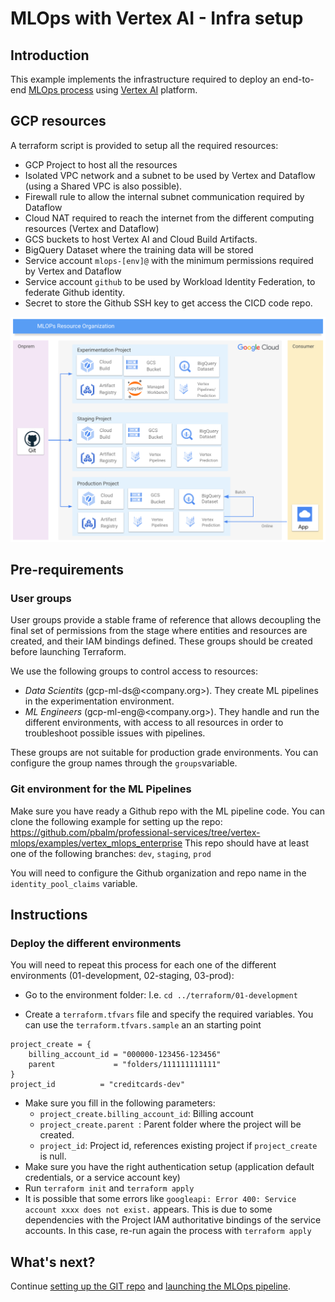 # MLOps with Vertex AI - Infra setup

## Introduction
This example implements the infrastructure required to deploy an end-to-end [MLOps process](https://services.google.com/fh/files/misc/practitioners_guide_to_mlops_whitepaper.pdf) using [Vertex AI](https://cloud.google.com/vertex-ai) platform.


##  GCP resources
A terraform script is provided to setup all the required resources:

- GCP Project  to host all the resources
- Isolated VPC network and a subnet to be used by Vertex and Dataflow (using a Shared VPC is also possible). 
- Firewall rule to allow the internal subnet communication required by Dataflow
- Cloud NAT required to reach the internet from the different computing resources (Vertex and Dataflow)
- GCS buckets to host Vertex AI and Cloud Build Artifacts.
- BigQuery Dataset where the training data will be stored
- Service account `mlops-[env]@` with the minimum permissions required by Vertex and Dataflow
- Service account `github` to be used by Workload Identity Federation, to federate Github identity.
- Secret to store the Github SSH key to get access the CICD code repo.

![MLOps project description](./images/mlops_projects.png "MLOps project description")

## Pre-requirements

### User groups

User groups provide a stable frame of reference that allows decoupling the final set of permissions from the stage where entities and resources are created, and their IAM bindings defined. These groups should be created before launching Terraform.

We use the following groups to control access to resources:

- *Data Scientits* (gcp-ml-ds@<company.org>). They create ML pipelines in the experimentation environment.
- *ML Engineers* (gcp-ml-eng@<company.org>). They handle and run the different environments, with access to all resources in order to troubleshoot possible issues with pipelines. 

These groups are not suitable for production grade environments. You can configure the group names through the `groups`variable. 

### Git environment for the ML Pipelines

Make sure you have ready a Github repo with the ML pipeline code. 
You can clone the following example for setting up the repo: https://github.com/pbalm/professional-services/tree/vertex-mlops/examples/vertex_mlops_enterprise
This repo should have at least one of the following branches: `dev`, `staging`, `prod`

You will need to configure the Github organization and repo name in the `identity_pool_claims` variable.

##  Instructions
###  Deploy the different environments

You will need to repeat this process for each one of the different environments (01-development, 02-staging, 03-prod):

- Go to the environment folder: I.e. `cd ../terraform/01-development`

- Create a `terraform.tfvars` file and specify the required variables. You can use the `terraform.tfvars.sample` an an starting point

```tfm
project_create = {
    billing_account_id = "000000-123456-123456"
    parent             = "folders/111111111111"
}
project_id          = "creditcards-dev"
```
- Make sure you fill in the following parameters:
  - `project_create.billing_account_id`: Billing account
  - `project_create.parent `: Parent folder where the project will be created.
  - `project_id`:  Project id, references existing project if `project_create` is null.
- Make sure you have the right authentication setup (application default credentials, or a service account key)
- Run `terraform init` and `terraform apply`
- It is possible that some errors like `googleapi: Error 400: Service account xxxx does not exist.` appears. This is due to some dependencies with the Project IAM authoritative bindings of the service accounts. In this case, re-run again the process with `terraform apply`

##  What's next?
Continue [setting up the GIT repo](./02-GIT_SETUP.md) and [launching the MLOps pipeline](./03-MLOPS.md).

<!-- BEGIN TFDOC -->
<!-- END TFDOC -->
